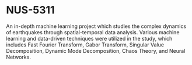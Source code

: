 # NUS-5311
An in-depth machine learning project which studies the complex dynamics of earthquakes through spatial-temporal data analysis. Various machine learning and data-driven techniques were utilized in the study, which includes Fast Fourier Transform, Gabor Transform, Singular Value Decomposition, Dynamic Mode Decomposition, Chaos Theory, and Neural Networks. 
